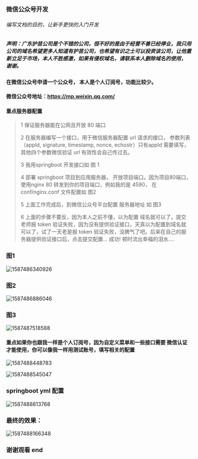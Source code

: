 ### 微信公众号开发

###### 编写文档的目的，让新手更快的入门开发

##### 声明：广东护苗公司是个不错的公司，很不好的是由于经营不善已经停业，我只用公司的域名希望更多人知道有护苗公司，也希望有识之士可以投资该公司，让他重新立足于市场，本人不胜感激，如果有侵权域名，请联系本人删除域名的使用， 谢谢。

#### 在微信公众号申请一个公众号， 本人是个人订阅号，功能比较少。

#### 微信公众号地址：<https://mp.weixin.qq.com/>

#### 重点服务器配置

> 1 保证服务器能在公网且开放 80 端口
>
> 2 在服务器编写一个接口，用于微信服务器配置 url 请求的接口， 参数列表（appId, signature, timestamp, nonce, echostr）只有appId 需要填写，其他四个参数微信验证 url 有效性会自己传过去。
>
> 3 我用springboot 开发接口如 图 1
>
> 4 部署 springboot 项目到应用服务器， 开放项目端口。因为项目80端口， 使用nginx 80 转发到你的项目端口，例如我的是 4590， 在conf/nginx.conf 文件配置如 图2
>
> 5 上面工作完成后，到微信公众号平台配置 服务器地址 如 图3
>
> 6 上面的步骤不要反，因为本人之前不懂，以为配置 域名就可以了，提交老师报 token 验证失败，因为没有提供验证接口，天真以为配置到域名就可以了，试了一天老是报 token 验证失败，没脾气了吧。后来在自己的服务器提供验证接口后，点击提交配置... 成功! 顿时流出幸福的泪水....



### 图1

![1587486340926](README.assets/1587486340926.png)



### 图2

![1587486886046](README.assets/1587486886046.png)



### 图3

![1587487518588](README.assets/1587487518588.png)



#### 重点如果你也跟我一样是个人订阅号，因为自定义菜单和一些接口需要 微信认证才能使用，你可以像我一样用测试账号，填写相关的配置

![1587488448783](README.assets/1587488448783.png)



![1587488545047](README.assets/1587488545047.png)



### springboot  yml 配置

![1587488613768](README.assets/1587488613768.png)

### 最终的效果：

![1587488166348](README.assets/1587488166348.png)





### 谢谢观看 end



